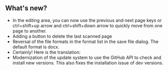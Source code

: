 ## What's new?

  * In the editing area, you can now use the previous and next page keys or ctrl+shift+up arrow and ctrl+shift+down arrow to quickly move from one page to another.
  * Adding a button to delete the last scanned page
  * Reversal of the file formats in the format list in the save file dialog. The default format is docx.
  * Certainly! Here is the translation:
  * Modernization of the update system to use the GitHub API to check and install new versions. This also fixes the installation issue of dev versions.